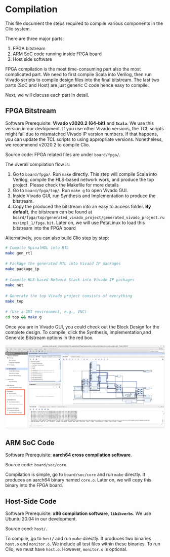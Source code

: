 # Compilation

This file document the steps required to compile various components in the Clio system.

There are three major parts:
1. FPGA bitstream
2. ARM SoC code running inside FPGA board
3. Host side software

FPGA compilation is the most time-consuming part also the most complicated part. We need to first compile Scala into Verilog, then run Vivado scripts to compile design files into the final bitstream. The last two parts (SoC and Host) are just generic C code hence easy to compile.

Next, we will discuss each part in detail.

## FPGA Bitstream

Software Prerequisite: **Vivado v2020.2 (64-bit)** and **`Scala`**.
We use this version in our devlopment.
If you use other Vivado versions, the TCL scripts might fail due to mismatched
Vivado IP version numbers. If that happens, you can update the TCL scripts 
to using appropriate versions. Nonetheless, we recommend v2020.2 to compile Clio.

Source code: FPGA related files are under `board/fpga/`.

The overall compilation flow is:
1. Go to `board/fpga/`. Run `make` directly. This step will compile Scala into Verilog, compile the HLS-based network work, and produce the top project. Please check the Makefile for more details
2. Go to `board/fpga/top/`. Run `make g` to open Vivado GUI.
3. Inside Vivado GUI, run Synthesis and Implementation to produce the bitstream.
4. Copy the produced the bitstream into an easy to access folder. **By default**, the bitstream can be found at `board/fpga/top/generated_vivado_project/generated_vivado_project.runs/impl_1/fpga.bit`.
Later on, we will use PetaLinux to load this bitstream into the FPGA board

Alternatively, you can also build Clio step by step:
```bash
# Compile SpinalHDL into RTL
make gen_rtl

# Package the generated RTL into Vivaod IP packages
make package_ip

# Compile HLS-based Network Stack into Vivado IP packages
make net

# Generate the top Vivado project consists of everything
make top

# (Use a GUI environment, e.g., VNC)
cd top && make g
```

Once you are in Vivado GUI, you could check out the Block Design for the complete design. To compile, click the Synthesis, Implementation,and Generate Bitstream options in the red box.

![image](./vivado-screenshot.png)

## ARM SoC Code

Software Prerequisite: **aarch64 cross compilation software**.

Source code: `board/soc/core`.

Compilation is simple, go to `board/soc/core` and run `make` directly.
It produces an aarch64 binary named `core.o`. Later on, we will copy this
binary into the FPGA board. 

## Host-Side Code

Software Prerequisite: **x86 compilation software**, **`libibverbs`**.
We use Ubuntu 20.04 in our development.

Source coed: `host/`.

To compile, go to `host/` and run `make` directly.
It produces two binaries `host.o` and `monitor.o`.
We include all test files within these binaries.
To run Clio, we must have `host.o`. However, `monitor.o` is optional.